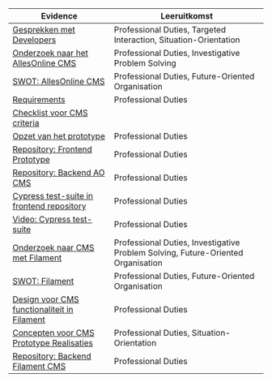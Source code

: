 
| Evidence                                                                                                             | Leeruitkomst                                                                     |
| -------------------------------------------------------------------------------------------------------------------- | -------------------------------------------------------------------------------- |
| [Gesprekken met Developers](GesprekkenEnErvaringenMetDevelopers.md)                                             | Professional Duties, Targeted Interaction, Situation-Orientation                 |
| [Onderzoek naar het AllesOnline CMS](../AnalyseAdvies/OnderzoekNaarHetAOCms.md)                                      | Professional Duties, Investigative Problem Solving                               |
| [SWOT: AllesOnline CMS](../AnalyseAdvies/SwotAOCms.md)                                                               | Professional Duties, Future-Oriented Organisation                                |
| [Requirements](../AnalyseAdvies/Requirements.md)                                                                     | Professional Duties                                                              |
| [Checklist voor CMS criteria](../AnalyseAdvies/ChecklistVoorCMSCriteria)                                             |                                                                                  |
| [Opzet van het prototype](../DesignRealisatie/OpzetVanDePrototypes.md)                                               | Professional Duties                                                              |
| [Repository: Frontend Prototype](https://github.com/Quitzchell/graduation-frontend)                                  | Professional Duties                                                              |
| [Repository: Backend AO CMS](https://github.com/Quitzchell/graduation-ao-cms/)<br>                                   | Professional Duties                                                              |
| [Cypress test-suite in frontend repository](https://github.com/Quitzchell/graduation-frontend/tree/main/src/cypress) | Professional Duties                                                              |
| [Video: Cypress test-suite](../Bijlagen/CypressTestsAOCms.md)                                                        | Professional Duties                                                              |
| [Onderzoek naar CMS met Filament](../AnalyseAdvies/OnderzoekNaarCMSMetFilament.md)                                   | Professional Duties, Investigative Problem Solving, Future-Oriented Organisation |
| [SWOT: Filament](../AnalyseAdvies/SwotFilamentCms.md)                                                                | Professional Duties, Future-Oriented Organisation                                |
| [Design voor CMS functionaliteit in Filament](../Bijlagen/UmlEntiteitenDiagramContentManagementFilament.md)          | Professional Duties                                                              |
| [Concepten voor CMS Prototype Realisaties](../DesignRealisatie/CmsPrototypesRealisatie.md)                           | Professional Duties, Situation-Orientation                                       |
| [Repository: Backend Filament CMS](https://github.com/Quitzchell/graduation-filament-cms)                            | Professional Duties                                                              |
